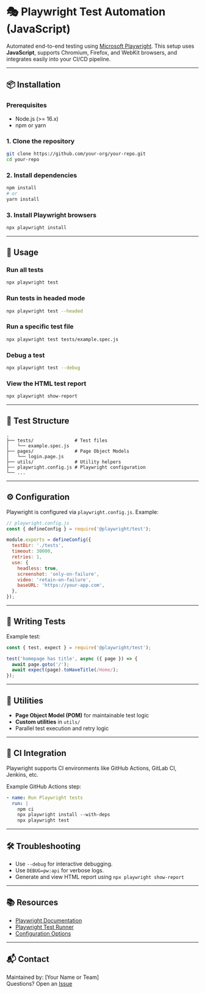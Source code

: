 
# 🎭 Playwright Test Automation (JavaScript)

Automated end-to-end testing using [Microsoft Playwright](https://playwright.dev). This setup uses **JavaScript**, supports Chromium, Firefox, and WebKit browsers, and integrates easily into your CI/CD pipeline.

---

## 📦 Installation

### Prerequisites
- Node.js (>= 16.x)
- npm or yarn

### 1. Clone the repository
```bash
git clone https://github.com/your-org/your-repo.git
cd your-repo
```

### 2. Install dependencies
```bash
npm install
# or
yarn install
```

### 3. Install Playwright browsers
```bash
npx playwright install
```

---

## 🚀 Usage

### Run all tests
```bash
npx playwright test
```

### Run tests in headed mode
```bash
npx playwright test --headed
```

### Run a specific test file
```bash
npx playwright test tests/example.spec.js
```

### Debug a test
```bash
npx playwright test --debug
```

### View the HTML test report
```bash
npx playwright show-report
```

---

## 🧪 Test Structure

```
.
├── tests/               # Test files
│   └── example.spec.js
├── pages/               # Page Object Models
│   └── login.page.js
├── utils/               # Utility helpers
├── playwright.config.js # Playwright configuration
└── ...
```

---

## ⚙️ Configuration

Playwright is configured via `playwright.config.js`. Example:
```js
// playwright.config.js
const { defineConfig } = require('@playwright/test');

module.exports = defineConfig({
  testDir: './tests',
  timeout: 30000,
  retries: 1,
  use: {
    headless: true,
    screenshot: 'only-on-failure',
    video: 'retain-on-failure',
    baseURL: 'https://your-app.com',
  },
});
```

---

## 📄 Writing Tests

Example test:
```js
const { test, expect } = require('@playwright/test');

test('homepage has title', async ({ page }) => {
  await page.goto('/');
  await expect(page).toHaveTitle(/Home/);
});
```

---

## 🧰 Utilities

- **Page Object Model (POM)** for maintainable test logic
- **Custom utilities** in `utils/`
- Parallel test execution and retry logic

---

## 🧪 CI Integration

Playwright supports CI environments like GitHub Actions, GitLab CI, Jenkins, etc.

Example GitHub Actions step:
```yaml
- name: Run Playwright tests
  run: |
    npm ci
    npx playwright install --with-deps
    npx playwright test
```

---

## 🛠 Troubleshooting

- Use `--debug` for interactive debugging.
- Use `DEBUG=pw:api` for verbose logs.
- Generate and view HTML report using `npx playwright show-report`

---

## 📚 Resources

- [Playwright Documentation](https://playwright.dev)
- [Playwright Test Runner](https://playwright.dev/docs/test-intro)
- [Configuration Options](https://playwright.dev/docs/test-configuration)

---

## 📬 Contact

Maintained by: [Your Name or Team]  
Questions? Open an [Issue](https://github.com/your-org/your-repo/issues)
